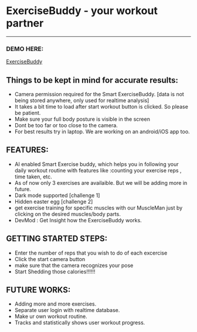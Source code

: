 ExerciseBuddy - your workout partner
=====================================

- - - - 
### DEMO HERE:
[ExerciseBuddy](https://dagdihiman.github.io/)


Things to be kept in mind for accurate results:
------------------------------------------------

- Camera permission required for the Smart ExerciseBuddy. [data is not being stored anywhere, only used for realtime analysis]
- It takes a bit time to load after start workout button is clicked. So please be patient.
- Make sure your full body posture is visible in the screen
- Dont be too far or too close to the camera.
- For best results try in laptop. We are working on an android/iOS app too.


FEATURES:
----------
- AI enabled Smart Exercise buddy, which helps you in following your daily workout routine
 with features like :counting your exercise reps , time taken, etc.
- As of now only 3 exercises are availaible. But we will be adding more in future.
- Dark mode supported [challenge 1]
- Hidden easter egg [challenge 2]
- get exercise training for specific muscles with our MuscleMan 
  just by clicking on the desired muscles/body parts.	
- DevMod : Get Insight how the ExerciseBuddy works.


GETTING STARTED STEPS:
-----------------------
- Enter the number of reps that you wish to do of each excercise
- Click the start camera button
- make sure that the camera recognizes your pose
- Start Shedding those calories!!!!!!



FUTURE WORKS:
-------------

- Adding more and more exercises.
- Separate user login with realtime database. 
- Make ur own workout routine.
- Tracks and statistically shows user workout progress.
